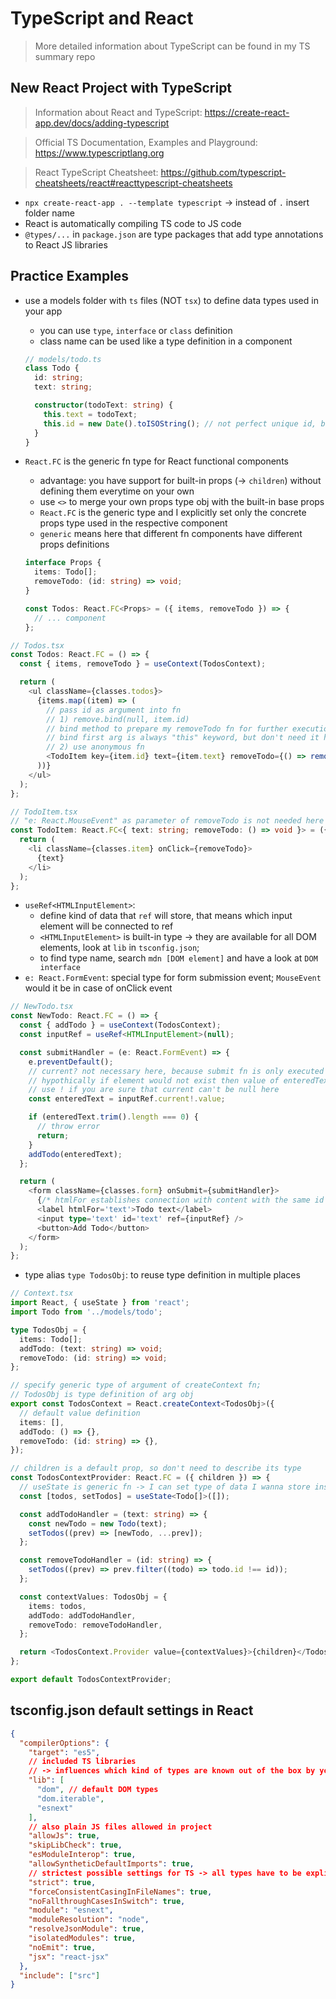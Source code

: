 # TypeScript and React

> More detailed information about TypeScript can be found in my TS summary repo

## New React Project with TypeScript

> Information about React and TypeScript: <https://create-react-app.dev/docs/adding-typescript>

> Official TS Documentation, Examples and Playground: <https://www.typescriptlang.org>

> React TypeScript Cheatsheet: <https://github.com/typescript-cheatsheets/react#reacttypescript-cheatsheets>

- `npx create-react-app . --template typescript` -> instead of `.` insert folder name
- React is automatically compiling TS code to JS code
- `@types/...` in `package.json` are type packages that add type annotations to React JS libraries

## Practice Examples

- use a models folder with `ts` files (NOT `tsx`) to define data types used in your app

  - you can use `type`, `interface` or `class` definition
  - class name can be used like a type definition in a component

  ```typescript
  // models/todo.ts
  class Todo {
    id: string;
    text: string;

    constructor(todoText: string) {
      this.text = todoText;
      this.id = new Date().toISOString(); // not perfect unique id, but good enough here
    }
  }
  ```

- `React.FC` is the generic fn type for React functional components

  - advantage: you have support for built-in props (-> `children`) without defining them everytime on your own
  - use `<>` to merge your own props type obj with the built-in base props
  - `React.FC` is the generic type and I explicitly set only the concrete props type used in the respective component
  - `generic` means here that different fn components have different props definitions

  ```typescript
  interface Props {
    items: Todo[];
    removeTodo: (id: string) => void;
  }

  const Todos: React.FC<Props> = ({ items, removeTodo }) => {
    // ... component
  };
  ```

```typescript
// Todos.tsx
const Todos: React.FC = () => {
  const { items, removeTodo } = useContext(TodosContext);

  return (
    <ul className={classes.todos}>
      {items.map((item) => (
        // pass id as argument into fn
        // 1) remove.bind(null, item.id)
        // bind method to prepare my removeTodo fn for further execution that item.id is passed in later as arg;
        // bind first arg is always "this" keyword, but don't need it here, so it's null;
        // 2) use anonymous fn
        <TodoItem key={item.id} text={item.text} removeTodo={() => removeTodo(item.id)} />
      ))}
    </ul>
  );
};

// TodoItem.tsx
// "e: React.MouseEvent" as parameter of removeTodo is not needed here because I don't need it in my use case
const TodoItem: React.FC<{ text: string; removeTodo: () => void }> = ({ text, removeTodo }) => {
  return (
    <li className={classes.item} onClick={removeTodo}>
      {text}
    </li>
  );
};
```

- `useRef<HTMLInputElement>`:
  - define kind of data that `ref` will store, that means which input element will be connected to ref
  - `<HTMLInputElement>` is built-in type -> they are available for all DOM elements, look at `lib` in `tsconfig.json`;
  - to find type name, search `mdn [DOM element]` and have a look at `DOM interface`
- `e: React.FormEvent`: special type for form submission event; `MouseEvent` would it be in case of onClick event

```typescript
// NewTodo.tsx
const NewTodo: React.FC = () => {
  const { addTodo } = useContext(TodosContext);
  const inputRef = useRef<HTMLInputElement>(null);

  const submitHandler = (e: React.FormEvent) => {
    e.preventDefault();
    // current? not necessary here, because submit fn is only executed when ref has a value;
    // hypothically if element would not exist then value of enteredText would be undefined;
    // use ! if you are sure that current can't be null here
    const enteredText = inputRef.current!.value;

    if (enteredText.trim().length === 0) {
      // throw error
      return;
    }
    addTodo(enteredText);
  };

  return (
    <form className={classes.form} onSubmit={submitHandler}>
      {/* htmlFor establishes connection with content with the same id */}
      <label htmlFor='text'>Todo text</label>
      <input type='text' id='text' ref={inputRef} />
      <button>Add Todo</button>
    </form>
  );
};
```

- type alias `type TodosObj`: to reuse type definition in multiple places

```typescript
// Context.tsx
import React, { useState } from 'react';
import Todo from '../models/todo';

type TodosObj = {
  items: Todo[];
  addTodo: (text: string) => void;
  removeTodo: (id: string) => void;
};

// specify generic type of argument of createContext fn;
// TodosObj is type definition of arg obj
export const TodosContext = React.createContext<TodosObj>({
  // default value definition
  items: [],
  addTodo: () => {},
  removeTodo: (id: string) => {},
});

// children is a default prop, so don't need to describe its type
const TodosContextProvider: React.FC = ({ children }) => {
  // useState is generic fn -> I can set type of data I wanna store inside
  const [todos, setTodos] = useState<Todo[]>([]);

  const addTodoHandler = (text: string) => {
    const newTodo = new Todo(text);
    setTodos((prev) => [newTodo, ...prev]);
  };

  const removeTodoHandler = (id: string) => {
    setTodos((prev) => prev.filter((todo) => todo.id !== id));
  };

  const contextValues: TodosObj = {
    items: todos,
    addTodo: addTodoHandler,
    removeTodo: removeTodoHandler,
  };

  return <TodosContext.Provider value={contextValues}>{children}</TodosContext.Provider>;
};

export default TodosContextProvider;
```

## tsconfig.json default settings in React

```JSON
{
  "compilerOptions": {
    "target": "es5",
    // included TS libraries
    // -> influences which kind of types are known out of the box by your TS code
    "lib": [
      "dom", // default DOM types
      "dom.iterable",
      "esnext"
    ],
    // also plain JS files allowed in project
    "allowJs": true,
    "skipLibCheck": true,
    "esModuleInterop": true,
    "allowSyntheticDefaultImports": true,
    // strictest possible settings for TS -> all types have to be explicitly defined in places where TS can't infer types
    "strict": true,
    "forceConsistentCasingInFileNames": true,
    "noFallthroughCasesInSwitch": true,
    "module": "esnext",
    "moduleResolution": "node",
    "resolveJsonModule": true,
    "isolatedModules": true,
    "noEmit": true,
    "jsx": "react-jsx"
  },
  "include": ["src"]
}
```
